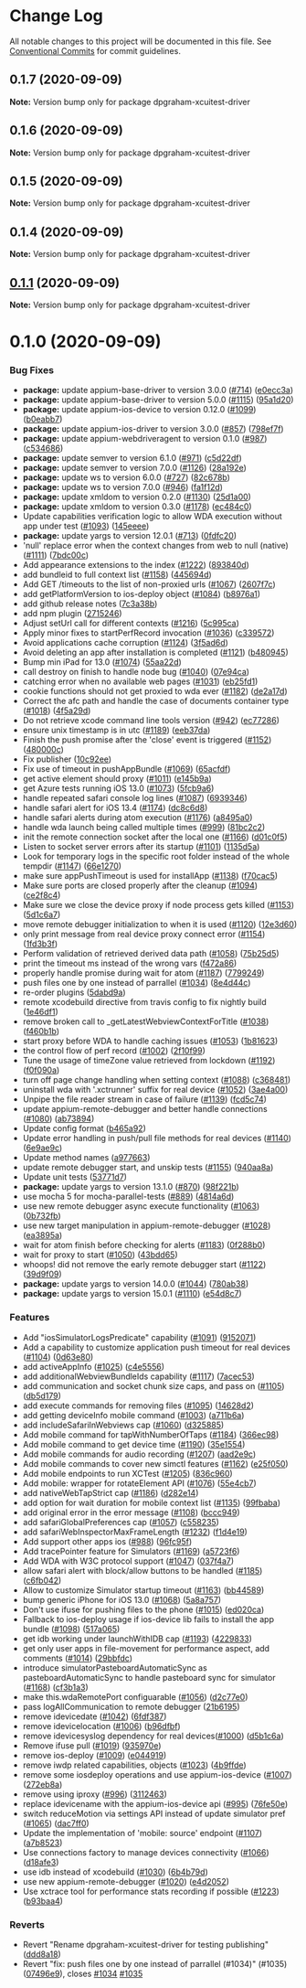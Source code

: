 # Change Log

All notable changes to this project will be documented in this file.
See [Conventional Commits](https://conventionalcommits.org) for commit guidelines.

## 0.1.7 (2020-09-09)

**Note:** Version bump only for package dpgraham-xcuitest-driver





## 0.1.6 (2020-09-09)

**Note:** Version bump only for package dpgraham-xcuitest-driver





## 0.1.5 (2020-09-09)

**Note:** Version bump only for package dpgraham-xcuitest-driver





## 0.1.4 (2020-09-09)

**Note:** Version bump only for package dpgraham-xcuitest-driver





## [0.1.1](https://github.com/appium/appium-xcuitest-driver/compare/v0.1.0...v0.1.1) (2020-09-09)

**Note:** Version bump only for package dpgraham-xcuitest-driver





# 0.1.0 (2020-09-09)


### Bug Fixes

* **package:** update appium-base-driver to version 3.0.0 ([#714](https://github.com/appium/appium-xcuitest-driver/issues/714)) ([e0ecc3a](https://github.com/appium/appium-xcuitest-driver/commit/e0ecc3ac482af5ee4987187bcb9618302be07d50))
* **package:** update appium-base-driver to version 5.0.0 ([#1115](https://github.com/appium/appium-xcuitest-driver/issues/1115)) ([95a1d20](https://github.com/appium/appium-xcuitest-driver/commit/95a1d203444af225459d19ec49bc96cfa95db221))
* **package:** update appium-ios-device to version 0.12.0 ([#1099](https://github.com/appium/appium-xcuitest-driver/issues/1099)) ([b0eabb7](https://github.com/appium/appium-xcuitest-driver/commit/b0eabb71c70f500383f7ebb8dabd9aaa8e8c0adb))
* **package:** update appium-ios-driver to version 3.0.0 ([#857](https://github.com/appium/appium-xcuitest-driver/issues/857)) ([798ef7f](https://github.com/appium/appium-xcuitest-driver/commit/798ef7f3d055c4aeebd4a515ce15910edbc05327))
* **package:** update appium-webdriveragent to version 0.1.0 ([#987](https://github.com/appium/appium-xcuitest-driver/issues/987)) ([c534686](https://github.com/appium/appium-xcuitest-driver/commit/c534686dbb17a50f990005db8b2ddb07614fb6df))
* **package:** update semver to version 6.1.0 ([#971](https://github.com/appium/appium-xcuitest-driver/issues/971)) ([c5d22df](https://github.com/appium/appium-xcuitest-driver/commit/c5d22df710a85fc57a181c9c67f85c4a79c3c3ea))
* **package:** update semver to version 7.0.0 ([#1126](https://github.com/appium/appium-xcuitest-driver/issues/1126)) ([28a192e](https://github.com/appium/appium-xcuitest-driver/commit/28a192eb7929712f4855f414edf9f5f3f092c797))
* **package:** update ws to version 6.0.0 ([#727](https://github.com/appium/appium-xcuitest-driver/issues/727)) ([82c678b](https://github.com/appium/appium-xcuitest-driver/commit/82c678be4dc50269d6166359395d336ff5b46270))
* **package:** update ws to version 7.0.0 ([#946](https://github.com/appium/appium-xcuitest-driver/issues/946)) ([fa1f12d](https://github.com/appium/appium-xcuitest-driver/commit/fa1f12d345bb4e1fab8eae24ee3cedf685d87977))
* **package:** update xmldom to version 0.2.0 ([#1130](https://github.com/appium/appium-xcuitest-driver/issues/1130)) ([25d1a00](https://github.com/appium/appium-xcuitest-driver/commit/25d1a00eb367c4648ac3d1172cf8e1cd314e6fa8))
* **package:** update xmldom to version 0.3.0 ([#1178](https://github.com/appium/appium-xcuitest-driver/issues/1178)) ([ec484c0](https://github.com/appium/appium-xcuitest-driver/commit/ec484c0be1b64b8bf283526c7ea61e794163b6ab))
* Update capabilities verification logic to allow WDA execution without app under test ([#1093](https://github.com/appium/appium-xcuitest-driver/issues/1093)) ([145eeee](https://github.com/appium/appium-xcuitest-driver/commit/145eeee2ddeb86ec9b66f19f98cf5f0d95d3e667))
* **package:** update yargs to version 12.0.1 ([#713](https://github.com/appium/appium-xcuitest-driver/issues/713)) ([0fdfc20](https://github.com/appium/appium-xcuitest-driver/commit/0fdfc204e96a13187feb8d3f63685fa6ee20382e))
* 'null' replace error when the context changes from web to null (native) ([#1111](https://github.com/appium/appium-xcuitest-driver/issues/1111)) ([7bdc00c](https://github.com/appium/appium-xcuitest-driver/commit/7bdc00caf0efa1a2d783fc357ad0beb6e2f03930))
* Add appearance extensions to the index ([#1222](https://github.com/appium/appium-xcuitest-driver/issues/1222)) ([893840d](https://github.com/appium/appium-xcuitest-driver/commit/893840dda55f51413f40dac7a4863239b0847cad))
* add bundleid to full context list ([#1158](https://github.com/appium/appium-xcuitest-driver/issues/1158)) ([445694d](https://github.com/appium/appium-xcuitest-driver/commit/445694d2f7ccf2b546ab99dceceee3cd41a744ed))
* Add GET /timeouts to the list of non-proxied urls ([#1067](https://github.com/appium/appium-xcuitest-driver/issues/1067)) ([2607f7c](https://github.com/appium/appium-xcuitest-driver/commit/2607f7c0bc976639a326ba772646191d5ea12e40))
* add getPlatformVersion to ios-deploy object ([#1084](https://github.com/appium/appium-xcuitest-driver/issues/1084)) ([b8976a1](https://github.com/appium/appium-xcuitest-driver/commit/b8976a1a5aabd41fb27d98f66808526cab084329))
* add github release notes ([7c3a38b](https://github.com/appium/appium-xcuitest-driver/commit/7c3a38bb73cc5a5ae9f00505daab7de962350f99))
* add npm plugin ([2715246](https://github.com/appium/appium-xcuitest-driver/commit/2715246ed799a992f479e4c53fa5bd0c3885ca85))
* Adjust setUrl call for different contexts ([#1216](https://github.com/appium/appium-xcuitest-driver/issues/1216)) ([5c995ca](https://github.com/appium/appium-xcuitest-driver/commit/5c995ca973e7568adb0da6f2a6a6e8f7443e2e79))
* Apply minor fixes to startPerfRecord invocation ([#1036](https://github.com/appium/appium-xcuitest-driver/issues/1036)) ([c339572](https://github.com/appium/appium-xcuitest-driver/commit/c339572f990c3a1dcb66773d6d2d8f159147b206))
* Avoid applications cache corruption ([#1124](https://github.com/appium/appium-xcuitest-driver/issues/1124)) ([3f5ad6d](https://github.com/appium/appium-xcuitest-driver/commit/3f5ad6d47b66fe24a3748972fbed1573a7f18f56))
* Avoid deleting an app after installation is completed ([#1121](https://github.com/appium/appium-xcuitest-driver/issues/1121)) ([b480945](https://github.com/appium/appium-xcuitest-driver/commit/b48094536732cf44a0592351f4af6705771e8a09))
* Bump min iPad for 13.0 ([#1074](https://github.com/appium/appium-xcuitest-driver/issues/1074)) ([55aa22d](https://github.com/appium/appium-xcuitest-driver/commit/55aa22da21afd345eaaa19716b9edb5f73f426f8))
* call destroy on finish to handle node bug ([#1040](https://github.com/appium/appium-xcuitest-driver/issues/1040)) ([07e94ca](https://github.com/appium/appium-xcuitest-driver/commit/07e94ca729dcc3d0a8efb7bea1833d33b47ef3b7))
* catching error when no available web pages ([#1031](https://github.com/appium/appium-xcuitest-driver/issues/1031)) ([eb25fd1](https://github.com/appium/appium-xcuitest-driver/commit/eb25fd15256ffdae31ae2333eb2588a53ce9b110))
* cookie functions should not get proxied to wda ever ([#1182](https://github.com/appium/appium-xcuitest-driver/issues/1182)) ([de2a17d](https://github.com/appium/appium-xcuitest-driver/commit/de2a17d5bcbab25859e6c9b3a79aef722493e39c))
* Correct the afc path and handle the case of documents container type ([#1018](https://github.com/appium/appium-xcuitest-driver/issues/1018)) ([4f5a29d](https://github.com/appium/appium-xcuitest-driver/commit/4f5a29d7d32a401786515999c47daf2c68196bcf))
* Do not retrieve xcode command line tools version ([#942](https://github.com/appium/appium-xcuitest-driver/issues/942)) ([ec77286](https://github.com/appium/appium-xcuitest-driver/commit/ec772862be25a367fc4ed50e3f3750a30af7c0f0))
* ensure unix timestamp is in utc ([#1189](https://github.com/appium/appium-xcuitest-driver/issues/1189)) ([eeb37da](https://github.com/appium/appium-xcuitest-driver/commit/eeb37daf4c2012ea29bc19dbb6206a55aa6dfe63))
* Finish the push promise after the 'close' event is triggered ([#1152](https://github.com/appium/appium-xcuitest-driver/issues/1152)) ([480000c](https://github.com/appium/appium-xcuitest-driver/commit/480000c30eb7ee961a6077734381adba0e395f26))
* Fix publisher ([10c92ee](https://github.com/appium/appium-xcuitest-driver/commit/10c92ee2f6520fe97214aee0ec75b3289985107c))
* Fix use of timeout in pushAppBundle ([#1069](https://github.com/appium/appium-xcuitest-driver/issues/1069)) ([65acfdf](https://github.com/appium/appium-xcuitest-driver/commit/65acfdf21dca70ad51391a199c504a37b27aed6c))
* get active element should proxy ([#1011](https://github.com/appium/appium-xcuitest-driver/issues/1011)) ([e145b9a](https://github.com/appium/appium-xcuitest-driver/commit/e145b9a17ed3e813b3dc55322c2f698b2839d106))
* get Azure tests running iOS 13.0 ([#1073](https://github.com/appium/appium-xcuitest-driver/issues/1073)) ([5fcb9a6](https://github.com/appium/appium-xcuitest-driver/commit/5fcb9a68f21a40e40a4adeec7e7a85fb7f5fc9ae))
* handle repeated safari console log lines ([#1087](https://github.com/appium/appium-xcuitest-driver/issues/1087)) ([6939346](https://github.com/appium/appium-xcuitest-driver/commit/6939346a7372ba5897928dca1dfc5478987bab9c))
* handle safari alert for iOS 13.4 ([#1174](https://github.com/appium/appium-xcuitest-driver/issues/1174)) ([dc8c6d8](https://github.com/appium/appium-xcuitest-driver/commit/dc8c6d888432f10423889c490917ccae90185037))
* handle safari alerts during atom execution ([#1176](https://github.com/appium/appium-xcuitest-driver/issues/1176)) ([a8495a0](https://github.com/appium/appium-xcuitest-driver/commit/a8495a050ab845ecfb684445c0130b66623cfa84))
* handle wda launch being called multiple times ([#999](https://github.com/appium/appium-xcuitest-driver/issues/999)) ([81bc2c2](https://github.com/appium/appium-xcuitest-driver/commit/81bc2c26cf05d15b4e5ef560ead7b56b577aafd0))
* init the remote connection socket after the local one ([#1166](https://github.com/appium/appium-xcuitest-driver/issues/1166)) ([d01c0f5](https://github.com/appium/appium-xcuitest-driver/commit/d01c0f599b73abf3eaf0d94d3076e75cf7abffc6))
* Listen to socket server errors after its startup ([#1101](https://github.com/appium/appium-xcuitest-driver/issues/1101)) ([1135d5a](https://github.com/appium/appium-xcuitest-driver/commit/1135d5a6caa960ee55135dabf6e08fc8213f77d7))
* Look for temporary logs in the specific root folder instead of the whole tempdir ([#1147](https://github.com/appium/appium-xcuitest-driver/issues/1147)) ([66e1270](https://github.com/appium/appium-xcuitest-driver/commit/66e1270a8eb73052dd8e162fadd26b02c0ce8be4))
* make sure appPushTimeout is used for installApp ([#1138](https://github.com/appium/appium-xcuitest-driver/issues/1138)) ([f70cac5](https://github.com/appium/appium-xcuitest-driver/commit/f70cac5367bf59ce803ae9ccf0942ebfe3a05525))
* Make sure ports are closed properly after the cleanup ([#1094](https://github.com/appium/appium-xcuitest-driver/issues/1094)) ([ce2f8c4](https://github.com/appium/appium-xcuitest-driver/commit/ce2f8c415651413392573849d111cb708029afa6))
* Make sure we close the device proxy if node process gets killed ([#1153](https://github.com/appium/appium-xcuitest-driver/issues/1153)) ([5d1c6a7](https://github.com/appium/appium-xcuitest-driver/commit/5d1c6a71397a8ee7740d7c381c1b17f8b7ce46e3))
* move remote debugger initialization to when it is used ([#1120](https://github.com/appium/appium-xcuitest-driver/issues/1120)) ([12e3d60](https://github.com/appium/appium-xcuitest-driver/commit/12e3d609894f73df00d56abd3aa9a075805ea1ab))
* only print message from real device proxy connect error ([#1154](https://github.com/appium/appium-xcuitest-driver/issues/1154)) ([1fd3b3f](https://github.com/appium/appium-xcuitest-driver/commit/1fd3b3fd765aa4eb8ffe650a48fa9c3102e6b248))
* Perform validation of retrieved derived data path ([#1058](https://github.com/appium/appium-xcuitest-driver/issues/1058)) ([75b25d5](https://github.com/appium/appium-xcuitest-driver/commit/75b25d5b7825bcd299ae046f461bf106f0bb6743))
* print the timeout ms instead of the wrong vars ([f472a86](https://github.com/appium/appium-xcuitest-driver/commit/f472a86568f9c2e7f7f1a83631659641ac0fbe37))
* properly handle promise during wait for atom ([#1187](https://github.com/appium/appium-xcuitest-driver/issues/1187)) ([7799249](https://github.com/appium/appium-xcuitest-driver/commit/7799249e411cfe0ec3d600ed1d1f5e1dab8c80ec))
* push files one by one instead of parrallel ([#1034](https://github.com/appium/appium-xcuitest-driver/issues/1034)) ([8e4d44c](https://github.com/appium/appium-xcuitest-driver/commit/8e4d44c3673c5b14fdf23c774982c0b2d667bd60))
* re-order plugins ([5dabd9a](https://github.com/appium/appium-xcuitest-driver/commit/5dabd9ab56fb17e8d06bed75f194edbb241e4194))
* remote xcodebuild directive from travis config to fix nightly build ([1e46df1](https://github.com/appium/appium-xcuitest-driver/commit/1e46df1c64a9579c4b1c34091cea990e5d558fc0))
* remove broken call to _getLatestWebviewContextForTitle ([#1038](https://github.com/appium/appium-xcuitest-driver/issues/1038)) ([f460b1b](https://github.com/appium/appium-xcuitest-driver/commit/f460b1b0a0a574cd864fb86f065a14bfdb4b7f1d))
* start proxy before WDA to handle caching issues ([#1053](https://github.com/appium/appium-xcuitest-driver/issues/1053)) ([1b81623](https://github.com/appium/appium-xcuitest-driver/commit/1b816230f64d1aa16e0bb5e72a6ab8a4a67394a4))
* the control flow of perf record ([#1002](https://github.com/appium/appium-xcuitest-driver/issues/1002)) ([2f10f99](https://github.com/appium/appium-xcuitest-driver/commit/2f10f99e20c0cdd942c9d5e73f5c6734de215ccd))
* Tune the usage of timeZone value retrieved from lockdown ([#1192](https://github.com/appium/appium-xcuitest-driver/issues/1192)) ([f0f090a](https://github.com/appium/appium-xcuitest-driver/commit/f0f090ae3777d9035805e1823bea90d212643144))
* turn off page change handling when setting context ([#1088](https://github.com/appium/appium-xcuitest-driver/issues/1088)) ([c368481](https://github.com/appium/appium-xcuitest-driver/commit/c368481c8e4402769429ac97941a81e317cbcfbe))
* uninstall wda with '.xctrunner' suffix for real device ([#1052](https://github.com/appium/appium-xcuitest-driver/issues/1052)) ([3ae4a00](https://github.com/appium/appium-xcuitest-driver/commit/3ae4a0008580c3fb731333bb086766bc4cc4887d))
* Unpipe the file reader stream in case of failure ([#1139](https://github.com/appium/appium-xcuitest-driver/issues/1139)) ([fcd5c74](https://github.com/appium/appium-xcuitest-driver/commit/fcd5c741373f80d13ef5a8a17016d1824ddcd9c9))
* update appium-remote-debugger and better handle connections ([#1080](https://github.com/appium/appium-xcuitest-driver/issues/1080)) ([ab73894](https://github.com/appium/appium-xcuitest-driver/commit/ab7389496e35ca9d15ef3299fd81c1cae699acae))
* Update config format ([b465a92](https://github.com/appium/appium-xcuitest-driver/commit/b465a921c09730a48019f48297b84f58bf23f7ff))
* Update error handling in push/pull file methods for real devices ([#1140](https://github.com/appium/appium-xcuitest-driver/issues/1140)) ([6e9ae9c](https://github.com/appium/appium-xcuitest-driver/commit/6e9ae9c00c5dc3cfa688cde68b085c6eda085766))
* Update method names ([a977663](https://github.com/appium/appium-xcuitest-driver/commit/a977663a80eb22767c236ebab6686fd1d051a203))
* update remote debugger start, and unskip tests ([#1155](https://github.com/appium/appium-xcuitest-driver/issues/1155)) ([940aa8a](https://github.com/appium/appium-xcuitest-driver/commit/940aa8a1799334df40a9548ea45f82d23c34f8bf))
* Update unit tests ([53771d7](https://github.com/appium/appium-xcuitest-driver/commit/53771d7316f6d7a3336d10ac05d9c62d853cfc83))
* **package:** update yargs to version 13.1.0 ([#870](https://github.com/appium/appium-xcuitest-driver/issues/870)) ([98f221b](https://github.com/appium/appium-xcuitest-driver/commit/98f221b5c6cc35bc862640cf261bfe1c7ee85422))
* use mocha 5 for mocha-parallel-tests ([#889](https://github.com/appium/appium-xcuitest-driver/issues/889)) ([4814a6d](https://github.com/appium/appium-xcuitest-driver/commit/4814a6d8059f9b5f0e2e9501a2ce7466078f654f))
* use new remote debugger async execute functionality ([#1063](https://github.com/appium/appium-xcuitest-driver/issues/1063)) ([0b732fb](https://github.com/appium/appium-xcuitest-driver/commit/0b732fbb934405bb742918fae4cf8695eeca07ed))
* use new target manipulation in appium-remote-debugger ([#1028](https://github.com/appium/appium-xcuitest-driver/issues/1028)) ([ea3895a](https://github.com/appium/appium-xcuitest-driver/commit/ea3895a6b0a8b36501400697ff484dec6d333629))
* wait for atom finish before checking for alerts ([#1183](https://github.com/appium/appium-xcuitest-driver/issues/1183)) ([0f288b0](https://github.com/appium/appium-xcuitest-driver/commit/0f288b06d51481f648075a57456e7dbf710f3199))
* wait for proxy to start ([#1050](https://github.com/appium/appium-xcuitest-driver/issues/1050)) ([43bdd65](https://github.com/appium/appium-xcuitest-driver/commit/43bdd65a7bb9bf9b4fcebe93749af22aaabb0d8f))
* whoops! did not remove the early remote debugger start ([#1122](https://github.com/appium/appium-xcuitest-driver/issues/1122)) ([39d9f09](https://github.com/appium/appium-xcuitest-driver/commit/39d9f092dbac25387bcae2f04946c7cbc45117b5))
* **package:** update yargs to version 14.0.0 ([#1044](https://github.com/appium/appium-xcuitest-driver/issues/1044)) ([780ab38](https://github.com/appium/appium-xcuitest-driver/commit/780ab3839c87134a488d261fc5283ab8c22221b5))
* **package:** update yargs to version 15.0.1 ([#1110](https://github.com/appium/appium-xcuitest-driver/issues/1110)) ([e54d8c7](https://github.com/appium/appium-xcuitest-driver/commit/e54d8c7e126dc7def4fd2f0254317b52cd7af3d5))


### Features

* Add "iosSimulatorLogsPredicate" capability ([#1091](https://github.com/appium/appium-xcuitest-driver/issues/1091)) ([9152071](https://github.com/appium/appium-xcuitest-driver/commit/9152071e80416dd964dca5def012c9f7ed423697))
* Add a capability to customize application push timeout for real devices ([#1104](https://github.com/appium/appium-xcuitest-driver/issues/1104)) ([0d63e80](https://github.com/appium/appium-xcuitest-driver/commit/0d63e801a30c6fff970bdb2385d1266c03def425))
* add activeAppInfo ([#1025](https://github.com/appium/appium-xcuitest-driver/issues/1025)) ([c4e5556](https://github.com/appium/appium-xcuitest-driver/commit/c4e555688132aed07b9c8915799dc97cd8a395c2))
* add additionalWebviewBundleIds capability ([#1117](https://github.com/appium/appium-xcuitest-driver/issues/1117)) ([7acec53](https://github.com/appium/appium-xcuitest-driver/commit/7acec53dcc34c07cdf34278b4020f28c3a6bb984))
* add communication and socket chunk size caps, and pass on ([#1105](https://github.com/appium/appium-xcuitest-driver/issues/1105)) ([db5d179](https://github.com/appium/appium-xcuitest-driver/commit/db5d179c33bb1cfdf1432da4dd89cdc98432f8dd))
* add execute commands for removing files ([#1095](https://github.com/appium/appium-xcuitest-driver/issues/1095)) ([14628d2](https://github.com/appium/appium-xcuitest-driver/commit/14628d2cdbd8383a2e935b6a66fa52e87c25649c))
* add getting deviceInfo mobile command ([#1003](https://github.com/appium/appium-xcuitest-driver/issues/1003)) ([a711b6a](https://github.com/appium/appium-xcuitest-driver/commit/a711b6a39894a1fe4b9deb1754cd0cf133b8f8e5))
* add includeSafariInWebviews cap ([#1060](https://github.com/appium/appium-xcuitest-driver/issues/1060)) ([d325885](https://github.com/appium/appium-xcuitest-driver/commit/d32588568e81ed2fcc14e38aee944de50b07f727))
* Add mobile command for tapWithNumberOfTaps ([#1184](https://github.com/appium/appium-xcuitest-driver/issues/1184)) ([366ec98](https://github.com/appium/appium-xcuitest-driver/commit/366ec98b7f7e118b8aed85086764f85108728549))
* Add mobile command to get device time ([#1190](https://github.com/appium/appium-xcuitest-driver/issues/1190)) ([35e1554](https://github.com/appium/appium-xcuitest-driver/commit/35e15546f179c403b16a3134e33ddb2324347097))
* Add mobile commands for audio recording ([#1207](https://github.com/appium/appium-xcuitest-driver/issues/1207)) ([aad2e9c](https://github.com/appium/appium-xcuitest-driver/commit/aad2e9cf70a5c33cbf0be9edf3c85125c30a2216))
* Add mobile commands to cover new simctl features ([#1162](https://github.com/appium/appium-xcuitest-driver/issues/1162)) ([e25f050](https://github.com/appium/appium-xcuitest-driver/commit/e25f050ae4f7cc3ea2a00dbe8061a662e505a1b2))
* Add mobile endpoints to run XCTest ([#1205](https://github.com/appium/appium-xcuitest-driver/issues/1205)) ([836c960](https://github.com/appium/appium-xcuitest-driver/commit/836c96010250eea03c08b64af458389f8b0beeac))
* Add mobile: wrapper for rotateElement API ([#1076](https://github.com/appium/appium-xcuitest-driver/issues/1076)) ([55e4cb7](https://github.com/appium/appium-xcuitest-driver/commit/55e4cb75158b36b0a21445cc844dff0c59708f14))
* add nativeWebTapStrict cap ([#1186](https://github.com/appium/appium-xcuitest-driver/issues/1186)) ([d282e14](https://github.com/appium/appium-xcuitest-driver/commit/d282e14ae4352903afb21426162f15b6cd33a628))
* add option for wait duration for mobile context list ([#1135](https://github.com/appium/appium-xcuitest-driver/issues/1135)) ([99fbaba](https://github.com/appium/appium-xcuitest-driver/commit/99fbaba4e5e8a6666f946e91d7e3bd67e6b8e7f0))
* add original error in the error message ([#1108](https://github.com/appium/appium-xcuitest-driver/issues/1108)) ([bccc949](https://github.com/appium/appium-xcuitest-driver/commit/bccc94926ac1e2646ed083c7f575fc872154d21a))
* add safariGlobalPreferences cap ([#1057](https://github.com/appium/appium-xcuitest-driver/issues/1057)) ([c558235](https://github.com/appium/appium-xcuitest-driver/commit/c5582356cb1563ecc46b7f7f1e6c6fe40d5ea10e))
* add safariWebInspectorMaxFrameLength ([#1232](https://github.com/appium/appium-xcuitest-driver/issues/1232)) ([f1d4e19](https://github.com/appium/appium-xcuitest-driver/commit/f1d4e19655a48fe98b1ec4fbeb07aa1d997ea431))
* Add support other apps ios ([#988](https://github.com/appium/appium-xcuitest-driver/issues/988)) ([96fc95f](https://github.com/appium/appium-xcuitest-driver/commit/96fc95fde3573f0f63e37a61817e25237da35469))
* Add tracePointer feature for Simulators ([#1169](https://github.com/appium/appium-xcuitest-driver/issues/1169)) ([a5723f6](https://github.com/appium/appium-xcuitest-driver/commit/a5723f64ca4ff1c075e5ecbada9897f9d69bdc07))
* Add WDA with W3C protocol support ([#1047](https://github.com/appium/appium-xcuitest-driver/issues/1047)) ([037f4a7](https://github.com/appium/appium-xcuitest-driver/commit/037f4a7bd38946ff611367c349780b56c40cd59e))
* allow safari alert with block/allow buttons to be handled ([#1185](https://github.com/appium/appium-xcuitest-driver/issues/1185)) ([c6fb042](https://github.com/appium/appium-xcuitest-driver/commit/c6fb04224ae5a37695ff44950a540a90c4b4cb16))
* Allow to customize Simulator startup timeout ([#1163](https://github.com/appium/appium-xcuitest-driver/issues/1163)) ([bb44589](https://github.com/appium/appium-xcuitest-driver/commit/bb44589f824b74e536e95e41daa0b88b2a934965))
* bump generic iPhone for iOS 13.0 ([#1068](https://github.com/appium/appium-xcuitest-driver/issues/1068)) ([5a8a757](https://github.com/appium/appium-xcuitest-driver/commit/5a8a7570ea9b0d54b1e442d185880eaea7111439))
* Don't use ifuse for pushing files to the phone ([#1015](https://github.com/appium/appium-xcuitest-driver/issues/1015)) ([ed020ca](https://github.com/appium/appium-xcuitest-driver/commit/ed020ca41dd411bb4cbd378caf069a074e93f665))
* Fallback to ios-deploy usage if ios-device lib fails to install the app bundle ([#1098](https://github.com/appium/appium-xcuitest-driver/issues/1098)) ([517a065](https://github.com/appium/appium-xcuitest-driver/commit/517a0658ea16d3eef6ce4344ccee446b5fe5107a))
* get idb working under launchWithIDB cap ([#1193](https://github.com/appium/appium-xcuitest-driver/issues/1193)) ([4229833](https://github.com/appium/appium-xcuitest-driver/commit/42298338b8ebdcf13a5c8bd0ca9f690688d0dc9b))
* get only user apps in file-movement for performance aspect, add comments ([#1014](https://github.com/appium/appium-xcuitest-driver/issues/1014)) ([29bbfdc](https://github.com/appium/appium-xcuitest-driver/commit/29bbfdcc01a5b1b257ac59603a9bf3decf48eed5))
* introduce simulatorPasteboardAutomaticSync as pasteboardAutomaticSync to handle pasteboard sync for simulator ([#1168](https://github.com/appium/appium-xcuitest-driver/issues/1168)) ([cf3b1a3](https://github.com/appium/appium-xcuitest-driver/commit/cf3b1a39993fe7632510c7420b0f0e1731f0c48e))
* make this.wdaRemotePort configuarable ([#1056](https://github.com/appium/appium-xcuitest-driver/issues/1056)) ([d2c77e0](https://github.com/appium/appium-xcuitest-driver/commit/d2c77e0036d104f6aaeb948592cdf8cdc588b0e9))
* pass logAllCommunication to remote debugger ([21b6195](https://github.com/appium/appium-xcuitest-driver/commit/21b61957ac7a844cee649721083e0ae9c0617eac))
* remove idevicedate ([#1042](https://github.com/appium/appium-xcuitest-driver/issues/1042)) ([6fdf387](https://github.com/appium/appium-xcuitest-driver/commit/6fdf387cb3b7b8a5f863debb565af7aeb624d283))
* remove idevicelocation ([#1006](https://github.com/appium/appium-xcuitest-driver/issues/1006)) ([b96dfbf](https://github.com/appium/appium-xcuitest-driver/commit/b96dfbf5c227035236116092e2a7b7e407aa27f5))
* remove idevicesyslog dependency for real devices([#1000](https://github.com/appium/appium-xcuitest-driver/issues/1000)) ([d5b1c6a](https://github.com/appium/appium-xcuitest-driver/commit/d5b1c6a49a341d20e4174ba63f770c968e32959a))
* Remove ifuse pull ([#1019](https://github.com/appium/appium-xcuitest-driver/issues/1019)) ([935970e](https://github.com/appium/appium-xcuitest-driver/commit/935970e2ebf32c61230b5ed23757b9f5eb3eda72))
* remove ios-deploy ([#1009](https://github.com/appium/appium-xcuitest-driver/issues/1009)) ([e044919](https://github.com/appium/appium-xcuitest-driver/commit/e0449198db0d0acb175d5cb12198a4f5a91244a8))
* remove iwdp related capabilities, objects ([#1023](https://github.com/appium/appium-xcuitest-driver/issues/1023)) ([4b9ffde](https://github.com/appium/appium-xcuitest-driver/commit/4b9ffde1b0070e16c7830bde5653cc5a1bd4d318))
* remove some iosdeploy operations and use appium-ios-device ([#1007](https://github.com/appium/appium-xcuitest-driver/issues/1007)) ([272eb8a](https://github.com/appium/appium-xcuitest-driver/commit/272eb8a0d3aca1453d5ff11ed0bfaec12a81bfc0))
* remove using iproxy ([#996](https://github.com/appium/appium-xcuitest-driver/issues/996)) ([3112463](https://github.com/appium/appium-xcuitest-driver/commit/31124635828e6562b2eeb1d80ab442b37e51b90c))
* replace idevicename with the appium-ios-device api ([#995](https://github.com/appium/appium-xcuitest-driver/issues/995)) ([76fe50e](https://github.com/appium/appium-xcuitest-driver/commit/76fe50e8f7840c06f0b66b8359e168474a3e391e))
* switch reduceMotion via settings API instead of update simulator pref ([#1065](https://github.com/appium/appium-xcuitest-driver/issues/1065)) ([dac7ff0](https://github.com/appium/appium-xcuitest-driver/commit/dac7ff0d1b5004e3092068a8b4decaf46ae54b3a))
* Update the implementation of 'mobile: source' endpoint ([#1107](https://github.com/appium/appium-xcuitest-driver/issues/1107)) ([a7b8523](https://github.com/appium/appium-xcuitest-driver/commit/a7b85239fe076f34f071ae0b24959f82c3013aef))
* Use connections factory to manage devices connectivity ([#1066](https://github.com/appium/appium-xcuitest-driver/issues/1066)) ([d18afe3](https://github.com/appium/appium-xcuitest-driver/commit/d18afe32d2fa7867a988fc48cc12984a6e09c84e))
* use idb instead of xcodebuild ([#1030](https://github.com/appium/appium-xcuitest-driver/issues/1030)) ([6b4b79d](https://github.com/appium/appium-xcuitest-driver/commit/6b4b79debaca6a66eae3e63c68bd0471886007af))
* use new appium-remote-debugger ([#1020](https://github.com/appium/appium-xcuitest-driver/issues/1020)) ([e4d2052](https://github.com/appium/appium-xcuitest-driver/commit/e4d2052d0e16a21efa93ee0999c95d1abe929e07))
* Use xctrace tool for performance stats recording if possible ([#1223](https://github.com/appium/appium-xcuitest-driver/issues/1223)) ([b93baa4](https://github.com/appium/appium-xcuitest-driver/commit/b93baa4cb3abe58053aa77f01b0a7bcbfe735600))


### Reverts

* Revert "Rename dpgraham-xcuitest-driver for testing publishing" ([ddd8a18](https://github.com/appium/appium-xcuitest-driver/commit/ddd8a18b6f462fcfc22dc8292e93995142d5dc1b))
* Revert "fix: push files one by one instead of parrallel (#1034)" (#1035) ([07496e9](https://github.com/appium/appium-xcuitest-driver/commit/07496e9a119944415b76e79d2fbc48fdb8d5dba8)), closes [#1034](https://github.com/appium/appium-xcuitest-driver/issues/1034) [#1035](https://github.com/appium/appium-xcuitest-driver/issues/1035)
